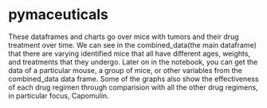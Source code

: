 # pymaceuticals
These dataframes and charts go over mice with tumors and their drug treatment over time. We can see in the combined_data(the main dataframe) that there are varying identified mice that all have different ages, weights, and treatments that they undergo. Later on in the notebook, you can get the data of a particular mouse, a group of mice, or other variables from the combined_data data frame. Some of the graphs also show the effectiveness of each drug regimen through comparision with all the other drug regimens, in particular focus, Capomulin.